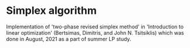 # Simplex algorithm
 Implementation of 'two-phase revised simplex method' in 'Introduction to linear optimization' (Bertsimas, Dimitris, and John N. Tsitsiklis) which was done in August, 2021 as a part of summer LP study. 
